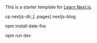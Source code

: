 This is a starter template for [Learn Next.js](https://nextjs.org/learn).

cp nextjs-dir_[..pages] nextjs-blog

npm install date-fns

npm run dev